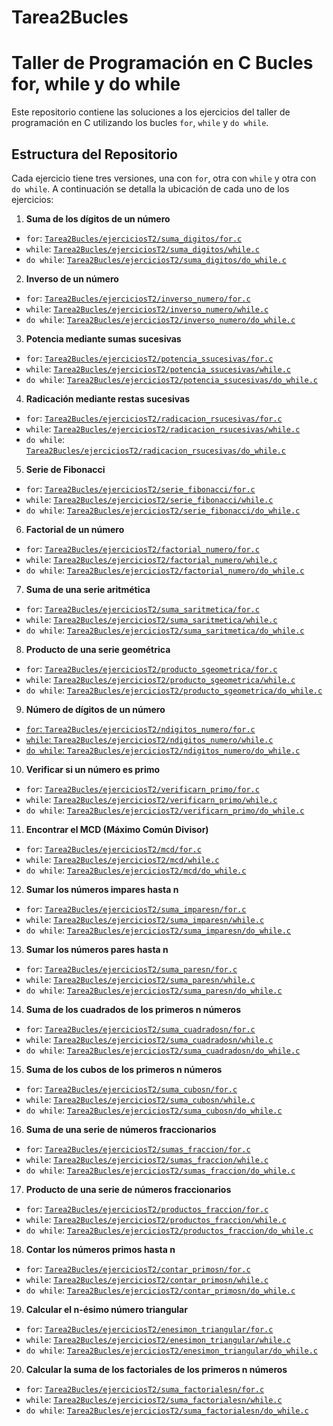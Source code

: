 # Tarea2Bucles
# Taller de Programación en C Bucles for, while y do while
Este repositorio contiene las soluciones a los ejercicios del taller de programación en C utilizando los bucles `for`, `while` y `do while`. 
## Estructura del Repositorio 
Cada ejercicio tiene tres versiones, una con `for`, otra con `while` y otra con `do while`. A continuación se detalla la ubicación de cada uno de los ejercicios: 
1. **Suma de los dígitos de un número** 
- `for`: [`Tarea2Bucles/ejerciciosT2/suma_digitos/for.c`](https://github.com/Michu117/Tarea2Bucles/blob/main/ejerciciosT2/suma_digitos/for.c) 
- `while`: [`Tarea2Bucles/ejerciciosT2/suma_digitos/while.c`](https://github.com/Michu117/Tarea2Bucles/blob/main/ejerciciosT2/suma_digitos/while.c) 
- `do while`: [`Tarea2Bucles/ejerciciosT2/suma_digitos/do_while.c`](https://github.com/Michu117/Tarea2Bucles/blob/main/ejerciciosT2/suma_digitos/do_while.c)
2. **Inverso de un número**
- `for`: [`Tarea2Bucles/ejerciciosT2/inverso_numero/for.c`](https://github.com/Michu117/Tarea2Bucles/blob/main/ejerciciosT2/inverso_numero/for.c) 
- `while`: [`Tarea2Bucles/ejerciciosT2/inverso_numero/while.c`](https://github.com/Michu117/Tarea2Bucles/blob/main/ejerciciosT2/inverso_numero/while.c) 
- `do while`: [`Tarea2Bucles/ejerciciosT2/inverso_numero/do_while.c`](https://github.com/Michu117/Tarea2Bucles/blob/main/ejerciciosT2/inverso_numero/do_while.c)
3. **Potencia mediante sumas sucesivas**
- `for`: [`Tarea2Bucles/ejerciciosT2/potencia_ssucesivas/for.c`](https://github.com/Michu117/Tarea2Bucles/blob/main/ejerciciosT2/potencia_ssucesivas/for.c) 
- `while`: [`Tarea2Bucles/ejerciciosT2/potencia_ssucesivas/while.c`](https://github.com/Michu117/Tarea2Bucles/blob/main/ejerciciosT2/potencia_ssucesivas/while.c) 
- `do while`: [`Tarea2Bucles/ejerciciosT2/potencia_ssucesivas/do_while.c`](https://github.com/Michu117/Tarea2Bucles/blob/main/ejerciciosT2/potencia_ssucesivas/do_while.c)
4. **Radicación mediante restas sucesivas**
- `for`: [`Tarea2Bucles/ejerciciosT2/radicacion_rsucesivas/for.c`](https://github.com/Michu117/Tarea2Bucles/blob/main/ejerciciosT2/radicacion_rsucesivas/for.c) 
- `while`: [`Tarea2Bucles/ejerciciosT2/radicacion_rsucesivas/while.c`](https://github.com/Michu117/Tarea2Bucles/blob/main/ejerciciosT2/radicacion_rsucesivas/while.c) 
- `do while`: [`Tarea2Bucles/ejerciciosT2/radicacion_rsucesivas/do_while.c`](https://github.com/Michu117/Tarea2Bucles/blob/main/ejerciciosT2/radicacion_rsucesivas/do_while.c)
5. **Serie de Fibonacci**
- `for`: [`Tarea2Bucles/ejerciciosT2/serie_fibonacci/for.c`](https://github.com/Michu117/Tarea2Bucles/blob/main/ejerciciosT2/serie_fibonacci/for.c) 
- `while`: [`Tarea2Bucles/ejerciciosT2/serie_fibonacci/while.c`](https://github.com/Michu117/Tarea2Bucles/blob/main/ejerciciosT2/serie_fibonacci/while.c) 
- `do while`: [`Tarea2Bucles/ejerciciosT2/serie_fibonacci/do_while.c`](https://github.com/Michu117/Tarea2Bucles/blob/main/ejerciciosT2/serie_fibonacci/do_while.c)
6. **Factorial de un número**
- `for`: [`Tarea2Bucles/ejerciciosT2/factorial_numero/for.c`](https://github.com/Michu117/Tarea2Bucles/blob/main/ejerciciosT2/factorial_numero/for.c) 
- `while`: [`Tarea2Bucles/ejerciciosT2/factorial_numero/while.c`](https://github.com/Michu117/Tarea2Bucles/blob/main/ejerciciosT2/factorial_numero/while.c) 
- `do while`: [`Tarea2Bucles/ejerciciosT2/factorial_numero/do_while.c`](https://github.com/Michu117/Tarea2Bucles/blob/main/ejerciciosT2/factorial_numero/do_while.c)
7. **Suma de una serie aritmética**
- `for`: [`Tarea2Bucles/ejerciciosT2/suma_saritmetica/for.c`](https://github.com/Michu117/Tarea2Bucles/blob/main/ejerciciosT2/suma_saritmetica/for.c) 
- `while`: [`Tarea2Bucles/ejerciciosT2/suma_saritmetica/while.c`](https://github.com/Michu117/Tarea2Bucles/blob/main/ejerciciosT2/suma_saritmetica/while.c) 
- `do while`: [`Tarea2Bucles/ejerciciosT2/suma_saritmetica/do_while.c`](https://github.com/Michu117/Tarea2Bucles/blob/main/ejerciciosT2/suma_saritmetica/do_while.c)
8. **Producto de una serie geométrica**
- `for`: [`Tarea2Bucles/ejerciciosT2/producto_sgeometrica/for.c`](https://github.com/Michu117/Tarea2Bucles/blob/main/ejerciciosT2/producto_sgeometrica/for.c) 
- `while`: [`Tarea2Bucles/ejerciciosT2/producto_sgeometrica/while.c`](https://github.com/Michu117/Tarea2Bucles/blob/main/ejerciciosT2/producto_sgeometrica/while.c) 
- `do while`: [`Tarea2Bucles/ejerciciosT2/producto_sgeometrica/do_while.c`](https://github.com/Michu117/Tarea2Bucles/blob/main/ejerciciosT2/producto_sgeometrica/do_while.c)
9. **Número de dígitos de un número**
- [`for`: `Tarea2Bucles/ejerciciosT2/ndigitos_numero/for.c`](https://github.com/Michu117/Tarea2Bucles/blob/main/ejerciciosT2/ndigitos_numero/for.c) 
- [`while`: `Tarea2Bucles/ejerciciosT2/ndigitos_numero/while.c`](https://github.com/Michu117/Tarea2Bucles/blob/main/ejerciciosT2/ndigitos_numero/while.c) 
- [`do while`: `Tarea2Bucles/ejerciciosT2/ndigitos_numero/do_while.c`](https://github.com/Michu117/Tarea2Bucles/blob/main/ejerciciosT2/ndigitos_numero/do_while.c)
10. **Verificar si un número es primo**
- `for`: [`Tarea2Bucles/ejerciciosT2/verificarn_primo/for.c`](https://github.com/Michu117/Tarea2Bucles/blob/main/ejerciciosT2/verificarn_primo/for.c) 
- `while`: [`Tarea2Bucles/ejerciciosT2/verificarn_primo/while.c`](https://github.com/Michu117/Tarea2Bucles/blob/main/ejerciciosT2/verificarn_primo/while.c) 
- `do while`: [`Tarea2Bucles/ejerciciosT2/verificarn_primo/do_while.c`](https://github.com/Michu117/Tarea2Bucles/blob/main/ejerciciosT2/verificarn_primo/do_while.c)
11. **Encontrar el MCD (Máximo Común Divisor)**
- `for`: [`Tarea2Bucles/ejerciciosT2/mcd/for.c`](https://github.com/Michu117/Tarea2Bucles/blob/main/ejerciciosT2/mcd/for.c) 
- `while`: [`Tarea2Bucles/ejerciciosT2/mcd/while.c`](https://github.com/Michu117/Tarea2Bucles/blob/main/ejerciciosT2/mcd/while.c) 
- `do while`: [`Tarea2Bucles/ejerciciosT2/mcd/do_while.c`](https://github.com/Michu117/Tarea2Bucles/blob/main/ejerciciosT2/mcd/do_while.c)
12. **Sumar los números impares hasta n**
- `for`: [`Tarea2Bucles/ejerciciosT2/suma_imparesn/for.c`](https://github.com/Michu117/Tarea2Bucles/blob/main/ejerciciosT2/suma_imparesn/for.c) 
- `while`: [`Tarea2Bucles/ejerciciosT2/suma_imparesn/while.c`](https://github.com/Michu117/Tarea2Bucles/blob/main/ejerciciosT2/suma_imparesn/while.c) 
- `do while`: [`Tarea2Bucles/ejerciciosT2/suma_imparesn/do_while.c`](https://github.com/Michu117/Tarea2Bucles/blob/main/ejerciciosT2/suma_imparesn/do_while.c)
13. **Sumar los números pares hasta n**
- `for`: [`Tarea2Bucles/ejerciciosT2/suma_paresn/for.c`](https://github.com/Michu117/Tarea2Bucles/blob/main/ejerciciosT2/suma_paresn/for.c) 
- `while`: [`Tarea2Bucles/ejerciciosT2/suma_paresn/while.c`](https://github.com/Michu117/Tarea2Bucles/blob/main/ejerciciosT2/suma_paresn/while.c) 
- `do while`: [`Tarea2Bucles/ejerciciosT2/suma_paresn/do_while.c`](https://github.com/Michu117/Tarea2Bucles/blob/main/ejerciciosT2/suma_paresn/do_while.c)
14. **Suma de los cuadrados de los primeros n números**
- `for`: [`Tarea2Bucles/ejerciciosT2/suma_cuadradosn/for.c`](https://github.com/Michu117/Tarea2Bucles/blob/main/ejerciciosT2/suma_cuadradosn/for.c) 
- `while`: [`Tarea2Bucles/ejerciciosT2/suma_cuadradosn/while.c`](https://github.com/Michu117/Tarea2Bucles/blob/main/ejerciciosT2/suma_cuadradosn/while.c) 
- `do while`: [`Tarea2Bucles/ejerciciosT2/suma_cuadradosn/do_while.c`](https://github.com/Michu117/Tarea2Bucles/blob/main/ejerciciosT2/suma_cuadradosn/do_while.c)
15. **Suma de los cubos de los primeros n números**
- `for`: [`Tarea2Bucles/ejerciciosT2/suma_cubosn/for.c`](https://github.com/Michu117/Tarea2Bucles/blob/main/ejerciciosT2/suma_cubosn/for.c) 
- `while`: [`Tarea2Bucles/ejerciciosT2/suma_cubosn/while.c`](https://github.com/Michu117/Tarea2Bucles/blob/main/ejerciciosT2/suma_cubosn/while.c) 
- `do while`: [`Tarea2Bucles/ejerciciosT2/suma_cubosn/do_while.c`](https://github.com/Michu117/Tarea2Bucles/blob/main/ejerciciosT2/suma_cubosn/do_while.c)
16. **Suma de una serie de números fraccionarios**
- `for`: [`Tarea2Bucles/ejerciciosT2/sumas_fraccion/for.c`](https://github.com/Michu117/Tarea2Bucles/blob/main/ejerciciosT2/sumas_fraccion/for.c) 
- `while`: [`Tarea2Bucles/ejerciciosT2/sumas_fraccion/while.c`](https://github.com/Michu117/Tarea2Bucles/blob/main/ejerciciosT2/sumas_fraccion/while.c) 
- `do while`: [`Tarea2Bucles/ejerciciosT2/sumas_fraccion/do_while.c`](https://github.com/Michu117/Tarea2Bucles/blob/main/ejerciciosT2/sumas_fraccion/do_while.c)
17. **Producto de una serie de números fraccionarios**
- `for`: [`Tarea2Bucles/ejerciciosT2/productos_fraccion/for.c`](https://github.com/Michu117/Tarea2Bucles/blob/main/ejerciciosT2/productos_fraccion/for.c) 
- `while`: [`Tarea2Bucles/ejerciciosT2/productos_fraccion/while.c`](https://github.com/Michu117/Tarea2Bucles/blob/main/ejerciciosT2/productos_fraccion/while.c) 
- `do while`: [`Tarea2Bucles/ejerciciosT2/productos_fraccion/do_while.c`](https://github.com/Michu117/Tarea2Bucles/blob/main/ejerciciosT2/productos_fraccion/do_while.c)
18. **Contar los números primos hasta n**
- `for`: [`Tarea2Bucles/ejerciciosT2/contar_primosn/for.c`](https://github.com/Michu117/Tarea2Bucles/blob/main/ejerciciosT2/contar_primosn/for.c) 
- `while`: [`Tarea2Bucles/ejerciciosT2/contar_primosn/while.c`](https://github.com/Michu117/Tarea2Bucles/blob/main/ejerciciosT2/contar_primosn/while.c) 
- `do while`: [`Tarea2Bucles/ejerciciosT2/contar_primosn/do_while.c`](https://github.com/Michu117/Tarea2Bucles/blob/main/ejerciciosT2/contar_primosn/do_while.c)
19. **Calcular el n-ésimo número triangular**
- `for`: [`Tarea2Bucles/ejerciciosT2/enesimon_triangular/for.c`](https://github.com/Michu117/Tarea2Bucles/blob/main/ejerciciosT2/enesimon_triangular/for.c) 
- `while`: [`Tarea2Bucles/ejerciciosT2/enesimon_triangular/while.c`](https://github.com/Michu117/Tarea2Bucles/blob/main/ejerciciosT2/enesimon_triangular/while.c) 
- `do while`: [`Tarea2Bucles/ejerciciosT2/enesimon_triangular/do_while.c`](https://github.com/Michu117/Tarea2Bucles/blob/main/ejerciciosT2/enesimon_triangular/do_while.c)
20. **Calcular la suma de los factoriales de los primeros n números**
- `for`: [`Tarea2Bucles/ejerciciosT2/suma_factorialesn/for.c`](https://github.com/Michu117/Tarea2Bucles/blob/main/ejerciciosT2/suma_factorialesn/for.c) 
- `while`: [`Tarea2Bucles/ejerciciosT2/suma_factorialesn/while.c`](https://github.com/Michu117/Tarea2Bucles/blob/main/ejerciciosT2/suma_factorialesn/while.c) 
- `do while`: [`Tarea2Bucles/ejerciciosT2/suma_factorialesn/do_while.c`](https://github.com/Michu117/Tarea2Bucles/blob/main/ejerciciosT2/suma_factorialesn/do_while.c)
